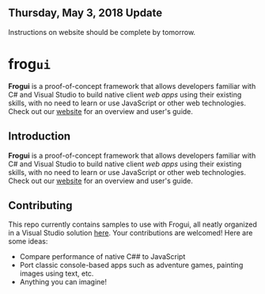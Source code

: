 ## Thursday, May 3, 2018 Update
Instructions on website should be complete by tomorrow.

# frog`ui`
**Frogui** is a proof-of-concept framework that allows developers familiar with C# and Visual Studio to build native client *web apps* using their existing skills, with no need to learn or use JavaScript or other web technologies. Check out our [website](https://lesarde.com/frogui) for an overview and user's guide.

## Introduction
**Frogui** is a proof-of-concept framework that allows developers familiar with C# and Visual Studio to build native client *web apps* using their existing skills, with no need to learn or use JavaScript or other web technologies. Check out our [website](https://lesarde.com/frogui) for an overview and user's guide.

## Contributing
This repo currently contains samples to use with Frogui, all neatly organized in a Visual Studio solution [here](https://github.com/lesarde-co/frogui/tree/master/Samples). Your contributions are welcomed! Here are some ideas:

- Compare performance of native C## to JavaScript
- Port classic console-based apps such as adventure games, painting images using text, etc.
- Anything you can imagine!
